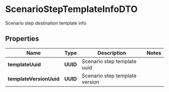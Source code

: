

# ScenarioStepTemplateInfoDTO

Scenario step destination template info

## Properties

| Name | Type | Description | Notes |
|------------ | ------------- | ------------- | -------------|
|**templateUuid** | **UUID** | Scenario step template uuid |  |
|**templateVersionUuid** | **UUID** | Scenario step template version |  |



